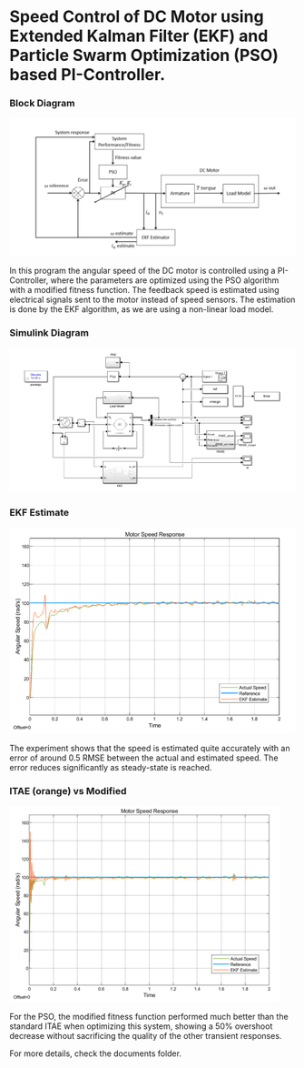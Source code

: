 # Speed Control of DC Motor using Extended Kalman Filter (EKF) and Particle Swarm Optimization (PSO) based PI-Controller.

### Block Diagram
<img src="images/blokDiagram.png">

In this program the angular speed of the DC motor is controlled using a PI-Controller, where the parameters are optimized using the PSO algorithm with a modified fitness function. The feedback speed is estimated using electrical signals sent to the motor instead of speed sensors. The estimation is done by the EKF algorithm, as we are using a non-linear load model.

### Simulink Diagram
<img src="images/simulinkModel.png">

### EKF Estimate
<img src="images/constantResponse.png">

The experiment shows that the speed is estimated quite accurately with an error of around 0.5 RMSE between the actual and estimated speed. The error reduces significantly as steady-state is reached.

### ITAE (orange) vs Modified
<img src="images/itae.png">

For the PSO, the modified fitness function performed much better than the standard ITAE when optimizing this system, showing a 50% overshoot decrease without sacrificing the quality of the other transient responses.

For more details, check the documents folder.
 
